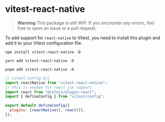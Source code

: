 # vitest-react-native

> **Warning**
> This package is still WIP. If you encounter any errors, feel free to open an issue or a pull request.

To add support for `react-native` to Vitest, you need to install this plugin and add it to your Vitest configuration file.

```shell
npm install vitest-react-native -D
```

```shell
yarn add vitest-react-native -D
```

```shell
pnpm add vitest-react-native -D
```

```js
// vitest.config.mjs
import reactNative from "vitest-react-native";
// this is needed for react jsx support
import react from "@vitejs/plugin-react";
import { defineConfig } from "vitest/config";

export default defineConfig({
  plugins: [reactNative(), react()],
});
```
